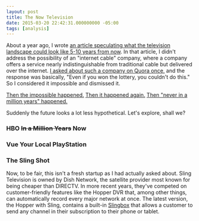 ```yaml
---
layout: post
title: The Now Television
date: 2015-03-20 22:42:31.000000000 -05:00
tags: [analysis]
---
```

About a year ago, I wrote [an article speculating what the television landscape could look like 5-10 years from now][newtv]. In that article, I didn't address the possibility of an "internet cable" company, where a company offers a service nearly indistinguishable from traditional cable but delivered over the internet. [I asked about such a company on Quora once,][quora] and the response was basically, "Even if you won the lottery, you couldn't do this." So I considered it impossible and dismissed it.

[Then the impossible happened.][introducing-sling] [Then it happened again.][introducing-psvue] [Then "never in a million years" happened.][introducing-hbonow]

[newtv]: #
[quora]: https://www.quora.com/What-are-the-obstacles-to-a-cable-TV-service-operating-over-the-internet/answer/Christopher-Kaminski
[introducing-sling]: http://www.engadget.com/2015/01/05/sling-tv-announced/
[introducing-psvue]: #
[introducing-hbonow]: #
[fcc]: #

Suddenly the future looks a lot less hypothetical. Let's explore, shall we?

### HBO ~~In a Million Years~~ Now ###

[quora-mlb]: https://www.quora.com/Will-the-new-HBO-Netflix-like-service-be-based-on-Amazon-AWS/answers/10835635

### Vue Your Local PlayStation ###

### The Sling Shot ###

Now, to be fair, this isn't a fresh startup as I had actually asked about. Sling Television is owned by Dish Network, the satellite provider most known for being cheaper than DIRECTV. In more recent years, they've competed on customer-friendly features like the Hopper DVR that, among other things, can automatically record every major network at once. The latest version, the Hopper with Sling, contains a built-in [Slingbox][slingbox] that allows a customer to send any channel in their subscription to their phone or tablet.

[slingbox]: #
